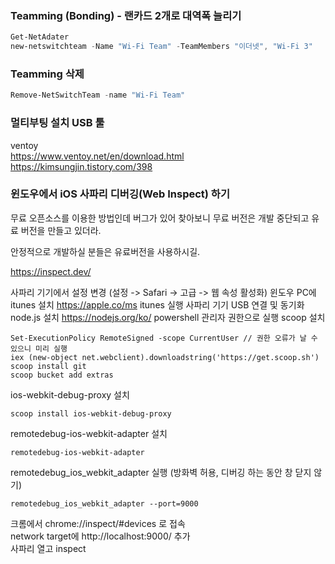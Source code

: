 ### Teamming (Bonding) - 랜카드 2개로 대역폭 늘리기
```powershell
Get-NetAdater
new-netswitchteam -Name "Wi-Fi Team" -TeamMembers "이더넷", "Wi-Fi 3"
```

### Teamming 삭제
```powershell
Remove-NetSwitchTeam -name "Wi-Fi Team"
```

### 멀티부팅 설치 USB 툴
ventoy  
https://www.ventoy.net/en/download.html  
https://kimsungjin.tistory.com/398  

### 윈도우에서 iOS 사파리 디버깅(Web Inspect) 하기
무료 오픈소스를 이용한 방법인데 버그가 있어 찾아보니 무료 버전은 개발 중단되고 유료 버전을 만들고 있더라.

안정적으로 개발하실 분들은 유료버전을 사용하시길.

https://inspect.dev/

사파리 기기에서 설정 변경 (설정 -> Safari -> 고급 -> 웹 속성 활성화)
윈도우 PC에 itunes 설치 https://apple.co/ms
itunes 실행
사파리 기기 USB 연결 및 동기화
node.js 설치 https://nodejs.org/ko/
powershell 관리자 권한으로 실행
scoop 설치
```
Set-ExecutionPolicy RemoteSigned -scope CurrentUser // 권한 오류가 날 수 있으니 미리 실행
iex (new-object net.webclient).downloadstring('https://get.scoop.sh')
scoop install git
scoop bucket add extras
```
ios-webkit-debug-proxy 설치

```
scoop install ios-webkit-debug-proxy
```
remotedebug-ios-webkit-adapter 설치

```
remotedebug-ios-webkit-adapter
```
remotedebug_ios_webkit_adapter 실행 (방화벽 허용, 디버깅 하는 동안 창 닫지 않기)

```
remotedebug_ios_webkit_adapter --port=9000
```
크롬에서 chrome://inspect/#devices 로 접속  
network target에 http://localhost:9000/ 추가   
사파리 열고 inspect   
